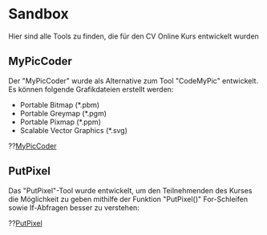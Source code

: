 <!--
author:     Leon Endris

email:      leendris@uni-koblenz.de

version:    0.0.1

language:   de

narrator:   Deutsch Female

comment:    Dies ist die Sandbox für den
            CV Online Kurs. Alle Tools, die für
            den Kurs entwickelt wurden werden 
            hier aufgelistet und kurz beschrieben

link:       ../CSS/Main.css 

script:     ../JavaScript/LiaScriptCustom.js

-->

# Sandbox
Hier sind alle Tools zu finden, die für den CV Online Kurs entwickelt wurden
 
## MyPicCoder
Der "MyPicCoder" wurde als Alternative zum Tool "CodeMyPic" entwickelt. Es können folgende Grafikdateien erstellt werden:

* Portable Bitmap (*.pbm)
* Portable Greymap (*.pgm)
* Portable Pixmap (*.ppm)
* Scalable Vector Graphics (*.svg)

??[MyPicCoder](../HTML/MyPicCoder.html)

## PutPixel
Das "PutPixel"-Tool wurde entwickelt, um den Teilnehmenden des Kurses die Möglichkeit zu geben mithilfe der Funktion "PutPixel()" For-Schleifen sowie If-Abfragen besser zu verstehen:

??[PutPixel](../HTML/PutPixel.html)


